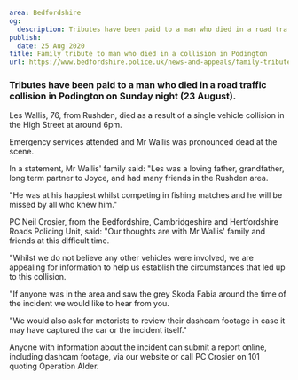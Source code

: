 ```yaml
area: Bedfordshire
og:
  description: Tributes have been paid to a man who died in a road traffic collision in Podington on Sunday night (23 August).
publish:
  date: 25 Aug 2020
title: Family tribute to man who died in a collision in Podington
url: https://www.bedfordshire.police.uk/news-and-appeals/family-tribute-man-died-collision-podington
```

### Tributes have been paid to a man who died in a road traffic collision in Podington on Sunday night (23 August).

Les Wallis, 76, from Rushden, died as a result of a single vehicle collision in the High Street at around 6pm.

Emergency services attended and Mr Wallis was pronounced dead at the scene.

In a statement, Mr Wallis' family said: "Les was a loving father, grandfather, long term partner to Joyce, and had many friends in the Rushden area.

"He was at his happiest whilst competing in fishing matches and he will be missed by all who knew him."

PC Neil Crosier, from the Bedfordshire, Cambridgeshire and Hertfordshire Roads Policing Unit, said: "Our thoughts are with Mr Wallis' family and friends at this difficult time.

"Whilst we do not believe any other vehicles were involved, we are appealing for information to help us establish the circumstances that led up to this collision.

"If anyone was in the area and saw the grey Skoda Fabia around the time of the incident we would like to hear from you.

"We would also ask for motorists to review their dashcam footage in case it may have captured the car or the incident itself."

Anyone with information about the incident can submit a report online, including dashcam footage, via our website or call PC Crosier on 101 quoting Operation Alder.
